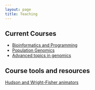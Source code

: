 ```yaml
---
layout: page
title: Teaching
---
```


## Current Courses

* [Bioinformatics and Programming](https://kursuskatalog.au.dk/en/course/83382/Bioinformatics-and-Programming)
* [Population Genomics](https://kursuskatalog.au.dk/en/course/87461/Population-Genomics)
* [Advanced topics in genomics](https://kursuskatalog.au.dk/en/course/72459/Advanced-Topics-in-Genomics)

## Course tools and resources

[Hudson and Wright-Fisher animators](http://tildeweb.au.dk/au81667/coalescent/)